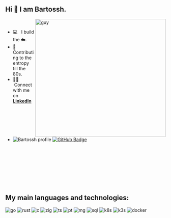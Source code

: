 ## Hi 👋 I am Bartossh.

 <img align="right" height="370" alt="guy" width="410" src="https://i.pinimg.com/originals/e4/26/70/e426702edf874b181aced1e2fa5c6cde.gif" /> </a>
<br>
- :computer: &nbsp; I build the ☁️.
- 🧮 &nbsp; Contributing to the entropy till the 80s.
- :technologist: &nbsp;Connect with me on **[LinkedIn](https://www.linkedin.com/in/bartoszadamlenart)**
- 	<img src="https://komarev.com/ghpvc/?username=bartossh&label=Profile%20views&color=brightgreen&style=plastic" alt="Bartossh profile"/> 
	<a href="https://github.com/bartossh?tab=followers"><img src="https://img.shields.io/github/followers/bartossh?label=Followers&style=social" alt="GitHub Badge"></a>
<br><br><br><br><br><br><br>
<p height="60"><p/>

## My main languages and technologies:

<p width="100%"/>
  <img  alt="go" src ="https://img.shields.io/badge/go-blue"/>
  <img  alt="rust" src ="https://img.shields.io/badge/rust-pink"/>
  <img  alt="c" src ="https://img.shields.io/badge/c-grey"/>
  <img  alt="zig" src ="https://img.shields.io/badge/zig-orange"/>
  <img  alt="ts" src ="https://img.shields.io/badge/ts-brown"/>
  <img  alt="pt" src ="https://img.shields.io/badge/python-yellow"/>
  <img  alt="mg" src ="https://img.shields.io/badge/mongo-green"/>
  <img  alt="sql" src ="https://img.shields.io/badge/postgres-blue"/>
  <img  alt="k8s" src ="https://img.shields.io/badge/k8s-blue"/>
  <img  alt="k3s" src ="https://img.shields.io/badge/k3s-yellow"/>
  <img  alt="docker" src ="https://img.shields.io/badge/docker-blue"/>
	
</p>
 
